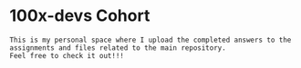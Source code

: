 # 100x-devs Cohort

    This is my personal space where I upload the completed answers to the assignments and files related to the main repository.
    Feel free to check it out!!!
